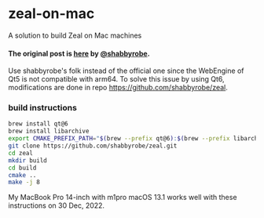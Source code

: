 # zeal-on-mac
A solution to build Zeal on Mac machines

#### The original post is [here](https://github.com/zealdocs/zeal/issues/1372#issuecomment-1063588413) by [@shabbyrobe](https://github.com/shabbyrobe).

Use shabbyrobe's folk instead of the official one since the WebEngine of Qt5 is not compatible with arm64. To solve this issue by using Qt6, modifications are done in repo https://github.com/shabbyrobe/zeal.


### build instructions
```bash
brew install qt@6
brew install libarchive
export CMAKE_PREFIX_PATH="$(brew --prefix qt@6):$(brew --prefix libarchive)"
git clone https://github.com/shabbyrobe/zeal.git
cd zeal
mkdir build
cd build
cmake ..
make -j 8

```

My MacBook Pro 14-inch with m1pro macOS 13.1 works well with these instructions on 30 Dec, 2022.
